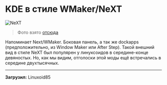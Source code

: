 # KDE в стиле WMaker/NeXT

![NeXT](https://i.redd.it/osjgzuot7f921.jpg)

> Фото взято [отсюда](https://i.redd.it/osjgzuot7f921.jpg)

Напоминает Next/WMaker. Боковая панель, а так же dockapps (предположительно, из Window Maker или After Step). Такой внешний вид в стиле NeXT был популярен у линуксоидов в середине-конце девяностых. Но, как мы видим, отголоски этой моды ещё встречались в середине двухтысячных.

***
**Загрузил:** Linuxoid85
